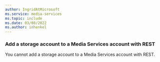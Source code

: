 ```yaml
---
author: IngridAtMicrosoft
ms.service: media-services 
ms.topic: include
ms.date: 03/08/2022
ms.author: inhenkel
---
```


<!--Add a storage account to a media services account-->

### Add a storage account to a Media Services account with REST

You cannot add a storage account to a Media Services account with REST.
